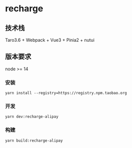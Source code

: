 # recharge

## 技术栈
Taro3.6 + Webpack + Vue3 + Pinia2 + nutui

## 版本要求
node >= 14

### 安装
```
yarn install --registry=https://registry.npm.taobao.org
```

### 开发
```
yarn dev:recharge-alipay
```

### 构建
```
yarn build:recharge-alipay
```
